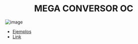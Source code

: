 <h1 align="center"> MEGA CONVERSOR OC </h1>

![image](https://user-images.githubusercontent.com/55964635/149626038-ef7f9910-9046-492e-84de-739393dafdc3.png)


- [Ejemplos](/Documentos/Ejemplos.md)
- [Link](https://fabian-martinez1.github.io/Mega-Conversor-OC/)
